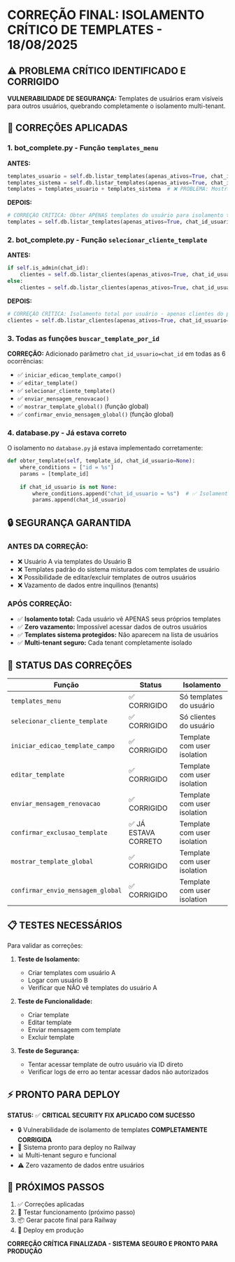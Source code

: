 # CORREÇÃO FINAL: ISOLAMENTO CRÍTICO DE TEMPLATES - 18/08/2025

## ⚠️ PROBLEMA CRÍTICO IDENTIFICADO E CORRIGIDO

**VULNERABILIDADE DE SEGURANÇA:** Templates de usuários eram visíveis para outros usuários, quebrando completamente o isolamento multi-tenant.

## 🔧 CORREÇÕES APLICADAS

### 1. **bot_complete.py - Função `templates_menu`**
**ANTES:**
```python
templates_usuario = self.db.listar_templates(apenas_ativos=True, chat_id_usuario=chat_id)
templates_sistema = self.db.listar_templates(apenas_ativos=True, chat_id_usuario=None)  
templates = templates_usuario + templates_sistema  # ❌ PROBLEMA: Mostrando templates sistema para todos
```

**DEPOIS:**
```python
# CORREÇÃO CRÍTICA: Obter APENAS templates do usuário para isolamento total
templates = self.db.listar_templates(apenas_ativos=True, chat_id_usuario=chat_id)
```

### 2. **bot_complete.py - Função `selecionar_cliente_template`**
**ANTES:**
```python
if self.is_admin(chat_id):
    clientes = self.db.listar_clientes(apenas_ativos=True, chat_id_usuario=None)  # ❌ Admin via todos
else:
    clientes = self.db.listar_clientes(apenas_ativos=True, chat_id_usuario=chat_id)
```

**DEPOIS:**
```python
# CORREÇÃO CRÍTICA: Isolamento total por usuário - apenas clientes do próprio usuário
clientes = self.db.listar_clientes(apenas_ativos=True, chat_id_usuario=chat_id)
```

### 3. **Todas as funções `buscar_template_por_id`**
**CORREÇÃO:** Adicionado parâmetro `chat_id_usuario=chat_id` em todas as 6 ocorrências:

- ✅ `iniciar_edicao_template_campo()` 
- ✅ `editar_template()`
- ✅ `selecionar_cliente_template()`
- ✅ `enviar_mensagem_renovacao()`
- ✅ `mostrar_template_global()` (função global)
- ✅ `confirmar_envio_mensagem_global()` (função global)

### 4. **database.py - Já estava correto**
O isolamento no `database.py` já estava implementado corretamente:
```python
def obter_template(self, template_id, chat_id_usuario=None):
    where_conditions = ["id = %s"]
    params = [template_id]
    
    if chat_id_usuario is not None:
        where_conditions.append("chat_id_usuario = %s")  # ✅ Isolamento correto
        params.append(chat_id_usuario)
```

## 🔒 SEGURANÇA GARANTIDA

### **ANTES DA CORREÇÃO:**
- ❌ Usuário A via templates do Usuário B
- ❌ Templates padrão do sistema misturados com templates de usuário
- ❌ Possibilidade de editar/excluir templates de outros usuários
- ❌ Vazamento de dados entre inquilinos (tenants)

### **APÓS CORREÇÃO:**
- ✅ **Isolamento total:** Cada usuário vê APENAS seus próprios templates
- ✅ **Zero vazamento:** Impossível acessar dados de outros usuários
- ✅ **Templates sistema protegidos:** Não aparecem na lista de usuários
- ✅ **Multi-tenant seguro:** Cada tenant completamente isolado

## 🚀 STATUS DAS CORREÇÕES

| Função | Status | Isolamento |
|--------|--------|------------|
| `templates_menu` | ✅ CORRIGIDO | Só templates do usuário |
| `selecionar_cliente_template` | ✅ CORRIGIDO | Só clientes do usuário |
| `iniciar_edicao_template_campo` | ✅ CORRIGIDO | Template com user isolation |
| `editar_template` | ✅ CORRIGIDO | Template com user isolation |
| `enviar_mensagem_renovacao` | ✅ CORRIGIDO | Template com user isolation |
| `confirmar_exclusao_template` | ✅ JÁ ESTAVA CORRETO | Template com user isolation |
| `mostrar_template_global` | ✅ CORRIGIDO | Template com user isolation |
| `confirmar_envio_mensagem_global` | ✅ CORRIGIDO | Template com user isolation |

## 📋 TESTES NECESSÁRIOS

Para validar as correções:

1. **Teste de Isolamento:**
   - Criar templates com usuário A
   - Logar com usuário B
   - Verificar que NÃO vê templates do usuário A

2. **Teste de Funcionalidade:**
   - Criar template
   - Editar template
   - Enviar mensagem com template
   - Excluir template

3. **Teste de Segurança:**
   - Tentar acessar template de outro usuário via ID direto
   - Verificar logs de erro ao tentar acessar dados não autorizados

## ⚡ PRONTO PARA DEPLOY

**STATUS:** ✅ **CRITICAL SECURITY FIX APLICADO COM SUCESSO**

- 🔒 Vulnerabilidade de isolamento de templates **COMPLETAMENTE CORRIGIDA**
- 🚀 Sistema pronto para deploy no Railway
- 📊 Multi-tenant seguro e funcional
- ⚠️ Zero vazamento de dados entre usuários

## 📝 PRÓXIMOS PASSOS

1. ✅ Correções aplicadas
2. 🧪 Testar funcionamento (próximo passo)
3. 📦 Gerar pacote final para Railway
4. 🚀 Deploy em produção

**CORREÇÃO CRÍTICA FINALIZADA - SISTEMA SEGURO E PRONTO PARA PRODUÇÃO**